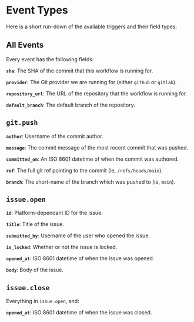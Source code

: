# Event Types

Here is a short run-down of the available triggers and their field types:

## All Events

Every event has the following fields:

**`sha`**: The SHA of the commit that this workflow is running for.

**`provider`**: The Git provider we are running for (either `github` or `gitlab`).

**`repository_url`**: The URL of the repository that the workflow is running for.

**`default_branch`**: The default branch of the repository.

## `git.push`

**`author`**: Username of the commit author.

**`message`**: The commit message of the most recent commit that was pushed.

**`committed_on`**: An ISO 8601 datetime of when the commit was authored.

**`ref`**: The full git ref pointing to the commit (ie, `/refs/heads/main`).

**`branch`**: The short-name of the branch which was pushed to (ie, `main`).

## `issue.open`

**`id`**: Platform-dependant ID for the issue.

**`title`**: Title of the issue.

**`submitted_by`**: Username of the user who opened the issue.

**`is_locked`**: Whether or not the issue is locked.

**`opened_at`**: ISO 8601 datetime of when the issue was opened.

**`body`**: Body of the issue.

## `issue.close`

Everything in `issue.open`, and:

**`opened_at`**: ISO 8601 datetime of when the issue was closed.
